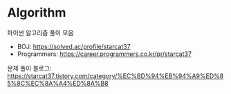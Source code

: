 # Algorithm
파이썬 알고리즘 풀이 모음

- BOJ: https://solved.ac/profile/starcat37
- Programmers: https://career.programmers.co.kr/pr/starcat37

문제 풀이 블로그: https://starcat37.tistory.com/category/%EC%BD%94%EB%94%A9%ED%85%8C%EC%8A%A4%ED%8A%B8 
